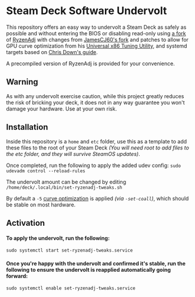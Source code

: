 # Steam Deck Software Undervolt
This repository offers an easy way to undervolt a Steam Deck as safely as possible and without entering the BIOS or disabling read-only using [a fork](https://github.com/KyleGospo/RyzenAdj) of [RyzenAdj](https://github.com/FlyGoat/RyzenAdj) with changes from [JamesCJ60's fork](https://github.com/JamesCJ60/RyzenAdj) and patches to allow for GPU curve optimization from his [Universal x86 Tuning Utility](https://github.com/JamesCJ60/Universal-x86-Tuning-Utility), and systemd targets based on [Chris Down's guide](https://chrisdown.name/2017/10/29/adding-power-related-targets-to-systemd.html). 

A precompiled version of RyzenAdj is provided for your convenience.

## Warning

As with any undervolt exercise caution, while this project greatly reduces the risk of bricking your deck, it does not in any way guarantee you won't damage your hardware. Use at your own risk.

## Installation

Inside this repository is a `home` and `etc` folder, use this as a template to add these files to the root of your Steam Deck *(You will need root to add files to the etc folder, and they will survive SteamOS updates)*.

Once completed, run the following to apply the added udev config:
`sudo udevadm control --reload-rules`

The undervolt amount can be changed by editing `/home/deck/.local/bin/set-ryzenadj-tweaks.sh`

By default a `-5` [curve optimization](https://www.amd.com/system/files/documents/faq-curve-optimizer.pdf) is applied *(via `-set-coall`)*, which should be stable on most hardware.

## Activation

#### To apply the undervolt, run the following:
`sudo systemctl start set-ryzenadj-tweaks.service`

#### Once you're happy with the undervolt and confirmed it's stable, run the following to ensure the undervolt is reapplied automatically going forward:
`sudo systemctl enable set-ryzenadj-tweaks.service`